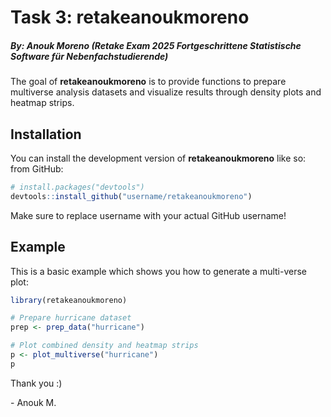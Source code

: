 # Task 3: retakeanoukmoreno

##### *By: Anouk Moreno (Retake Exam 2025 Fortgeschrittene Statistische Software für Nebenfachstudierende)*

<!-- badges: start -->

<!-- badges: end -->

The goal of **retakeanoukmoreno** is to provide functions to prepare multiverse analysis datasets and visualize results through density plots and heatmap strips.

## Installation

You can install the development version of **retakeanoukmoreno** like so: from GitHub:

``` r
# install.packages("devtools")
devtools::install_github("username/retakeanoukmoreno")
```

Make sure to replace username with your actual GitHub username!

## Example

This is a basic example which shows you how to generate a multi-verse plot:

``` r
library(retakeanoukmoreno)

# Prepare hurricane dataset
prep <- prep_data("hurricane")

# Plot combined density and heatmap strips
p <- plot_multiverse("hurricane")
p
```

Thank you :)

\- Anouk M.
